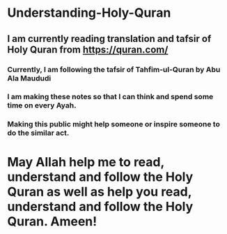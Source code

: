 # Understanding-Holy-Quran

## I am currently reading translation and tafsir of Holy Quran from https://quran.com/
### Currently, I am following the tafsir of **Tahfim-ul-Quran** by **Abu Ala Maududi**

### I am making these notes so that I can think and spend some time on every Ayah.
### Making this public might help someone or inspire someone to do the similar act. 

# May Allah help me to read, understand and follow the Holy Quran as well as help you read, understand and follow the Holy Quran. Ameen!
